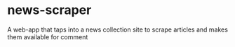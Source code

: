 # news-scraper
A web-app that taps into a news collection site to scrape articles and makes them available for comment
